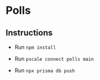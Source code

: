 # Polls

## Instructions

- Run `npm install`

- Run `pscale connect polls main`

- Run `npx prisma db push`

